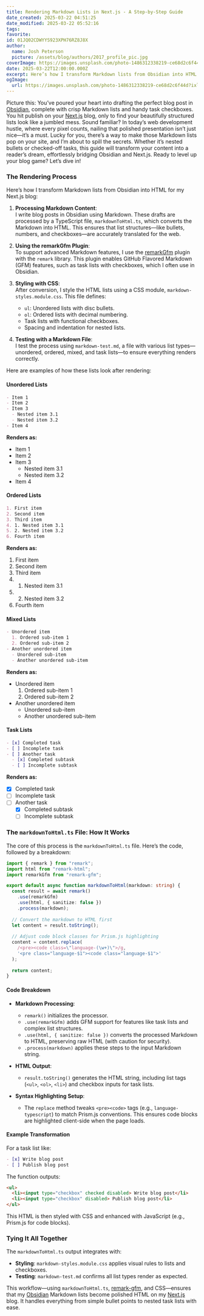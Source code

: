```yaml
---
title: Rendering Markdown Lists in Next.js - A Step-by-Step Guide
date_created: 2025-03-22 04:51:25
date_modified: 2025-03-22 05:52:16
tags: 
favorite: 
id: 01JQ02CDWYYS923XPH76RZ8J8X
author:
  name: Josh Peterson
  picture: /assets/blog/authors/2017_profile_pic.jpg
coverImage: https://images.unsplash.com/photo-1486312338219-ce68d2c6f44d?ixlib=rb-4.0.3&ixid=M3wxMjA3fDB8MHxwaG90by1wYWdlfHx8fGVufDB8fHx8fA%3D%3D&auto=format&fit=crop&w=2072&q=80
date: 2025-03-22T12:00:00.000Z
excerpt: Here’s how I transform Markdown lists from Obsidian into HTML for my Next.js blog
ogImage:
  url: https://images.unsplash.com/photo-1486312338219-ce68d2c6f44d?ixlib=rb-4.0.3&ixid=M3wxMjA3fDB8MHxwaG90by1wYWdlfHx8fGVufDB8fHx8fA%3D%3D&auto=format&fit=crop&w=2072&q=80
---
```

Picture this: You’ve poured your heart into drafting the perfect blog post in [Obsidian](https://obsidian.md/), complete with crisp Markdown lists and handy task checkboxes. You hit publish on your [Next.js](https://nextjs.org/) blog, only to find your beautifully structured lists look like a jumbled mess. Sound familiar? In today’s web development hustle, where every pixel counts, nailing that polished presentation isn’t just nice—it’s a must. Lucky for you, there’s a way to make those Markdown lists pop on your site, and I’m about to spill the secrets. Whether it’s nested bullets or checked-off tasks, this guide will transform your content into a reader’s dream, effortlessly bridging Obsidian and Next.js. Ready to level up your blog game? Let’s dive in!

### The Rendering Process

Here’s how I transform Markdown lists from Obsidian into HTML for my Next.js blog:  

1. **Processing Markdown Content**:  
   I write blog posts in Obsidian using Markdown. These drafts are processed by a TypeScript file, `markdownToHtml.ts`, which converts the Markdown into HTML. This ensures that list structures—like bullets, numbers, and checkboxes—are accurately translated for the web.

2. **Using the remarkGfm Plugin**:  
   To support advanced Markdown features, I use the [remarkGfm](https://github.com/remarkjs/remark-gfm) plugin with the `remark` library. This plugin enables GitHub Flavored Markdown (GFM) features, such as task lists with checkboxes, which I often use in Obsidian.

3. **Styling with CSS**:  
   After conversion, I style the HTML lists using a CSS module, `markdown-styles.module.css`. This file defines:  
   - `ul`: Unordered lists with disc bullets.  
   - `ol`: Ordered lists with decimal numbering.  
   - Task lists with functional checkboxes.  
   - Spacing and indentation for nested lists.

4. **Testing with a Markdown File**:  
   I test the process using `markdown-test.md`, a file with various list types—unordered, ordered, mixed, and task lists—to ensure everything renders correctly.

Here are examples of how these lists look after rendering:

#### Unordered Lists

```markdown
- Item 1
- Item 2
- Item 3
  - Nested item 3.1
  - Nested item 3.2
- Item 4
```

**Renders as:**  
- Item 1  
- Item 2  
- Item 3  
  - Nested item 3.1  
  - Nested item 3.2  
- Item 4  

#### Ordered Lists

```markdown
1. First item
2. Second item
3. Third item
4. 1. Nested item 3.1
5. 2. Nested item 3.2
6. Fourth item
```

**Renders as:**  
1. First item  
2. Second item  
3. Third item  
4. 1. Nested item 3.1  
5. 2. Nested item 3.2  
6. Fourth item  

#### Mixed Lists

```markdown
- Unordered item
  1. Ordered sub-item 1
  2. Ordered sub-item 2
- Another unordered item
  - Unordered sub-item
  - Another unordered sub-item
```

**Renders as:**  
- Unordered item  
  1. Ordered sub-item 1  
  2. Ordered sub-item 2  
- Another unordered item  
  - Unordered sub-item  
  - Another unordered sub-item  

#### Task Lists

```markdown
- [x] Completed task
- [ ] Incomplete task
- [ ] Another task
  - [x] Completed subtask
  - [ ] Incomplete subtask
```

**Renders as:**  
- [x] Completed task  
- [ ] Incomplete task  
- [ ] Another task  
  - [x] Completed subtask  
  - [ ] Incomplete subtask  

### The `markdownToHtml.ts` File: How It Works

The core of this process is the `markdownToHtml.ts` file. Here’s the code, followed by a breakdown:

```typescript
import { remark } from "remark";
import html from "remark-html";
import remarkGfm from "remark-gfm";

export default async function markdownToHtml(markdown: string) {
  const result = await remark()
    .use(remarkGfm)
    .use(html, { sanitize: false })
    .process(markdown);
  
  // Convert the markdown to HTML first
  let content = result.toString();
  
  // Adjust code block classes for Prism.js highlighting
  content = content.replace(
    /<pre><code class=\"language-(\w+)\">/g,
    '<pre class="language-$1"><code class="language-$1">'
  );
  
  return content;
}
```

#### Code Breakdown

- **Markdown Processing**:  
  - `remark()` initializes the processor.  
  - `.use(remarkGfm)` adds GFM support for features like task lists and complex list structures.  
  - `.use(html, { sanitize: false })` converts the processed Markdown to HTML, preserving raw HTML (with caution for security).  
  - `.process(markdown)` applies these steps to the input Markdown string.

- **HTML Output**:  
  - `result.toString()` generates the HTML string, including list tags (`<ul>`, `<ol>`, `<li>`) and checkbox inputs for task lists.

- **Syntax Highlighting Setup**:  
  - The `replace` method tweaks `<pre><code>` tags (e.g., `language-typescript`) to match Prism.js conventions. This ensures code blocks are highlighted client-side when the page loads.

#### Example Transformation

For a task list like:

```markdown
- [x] Write blog post
- [ ] Publish blog post
```

The function outputs:

```html
<ul>
  <li><input type="checkbox" checked disabled> Write blog post</li>
  <li><input type="checkbox" disabled> Publish blog post</li>
</ul>
```

This HTML is then styled with CSS and enhanced with JavaScript (e.g., Prism.js for code blocks).

### Tying It All Together

The `markdownToHtml.ts` output integrates with:  

- **Styling**: `markdown-styles.module.css` applies visual rules to lists and checkboxes.  
- **Testing**: `markdown-test.md` confirms all list types render as expected.

This workflow—using `markdownToHtml.ts`, [remark-gfm](https://github.com/remarkjs/remark-gfm), and CSS—ensures that my [Obsidian](https://obsidian.md/) Markdown lists become polished HTML on my [Next.js](https://nextjs.org/) blog. It handles everything from simple bullet points to nested task lists with ease.